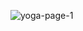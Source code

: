 ![yoga-page-1](https://github.com/erShiaVa/Responsiv-Yoga-Website-React.JS-CSS-SCSS/assets/137787875/539e50ac-dd95-4205-890c-e28c0c2d924d)
